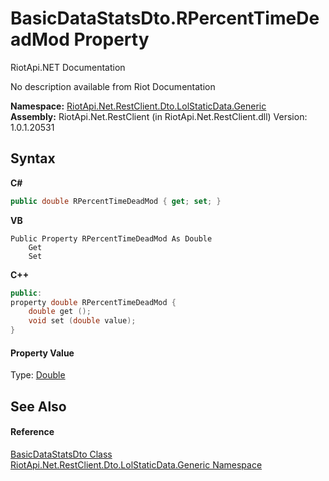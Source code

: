 # BasicDataStatsDto.RPercentTimeDeadMod Property 
RiotApi.NET Documentation 

No description available from Riot Documentation

**Namespace:**&nbsp;<a href="304beb8e-603a-7dd9-9522-85c438524038">RiotApi.Net.RestClient.Dto.LolStaticData.Generic</a><br />**Assembly:**&nbsp;RiotApi.Net.RestClient (in RiotApi.Net.RestClient.dll) Version: 1.0.1.20531

## Syntax

**C#**<br />
``` C#
public double RPercentTimeDeadMod { get; set; }
```

**VB**<br />
``` VB
Public Property RPercentTimeDeadMod As Double
	Get
	Set
```

**C++**<br />
``` C++
public:
property double RPercentTimeDeadMod {
	double get ();
	void set (double value);
}
```


#### Property Value
Type: <a href="http://msdn2.microsoft.com/en-us/library/643eft0t" target="_blank">Double</a>

## See Also


#### Reference
<a href="d77feec5-ef11-5685-9ed6-e7115972c5a8">BasicDataStatsDto Class</a><br /><a href="304beb8e-603a-7dd9-9522-85c438524038">RiotApi.Net.RestClient.Dto.LolStaticData.Generic Namespace</a><br />